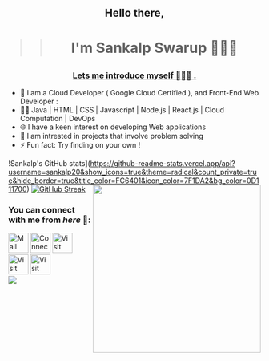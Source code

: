 ## <p align="center">Hello there,</p>
>> # <p align="center">I'm Sankalp Swarup 👨🏻‍💻</p>

### <p align="center"> <u>Lets me introduce myself 🧑🏻‍💼 . </u></p>

 - 👋 I am a Cloud Developer (<link src="https://www.cloudskillsboost.google/public_profiles/0e772187-73e1-461f-8c79-6bcaeffb3031" > Google Cloud Certified </link> ), and Front-End Web Developer :<br>
 - 👩‍💻 Java  |  HTML  |  CSS  |  Javascript  |  Node.js  |  React.js  |  Cloud Computation  |  DevOps
 - 🌐 I have a keen interest on developing Web applications 
 - 💭 I am intrested in projects that involve problem solving
 - ⚡ Fun fact: Try finding on your own !
 

!Sankalp's GitHub stats](https://github-readme-stats.vercel.app/api?username=sankalp20&show_icons=true&theme=radical&count_private=true&hide_border=true&title_color=FC6401&icon_color=7F1DA2&bg_color=0D111700)
<img align="right" src="https://github-readme-stats.vercel.app/api/top-langs/?username=sankalp20&theme=radical&title_color=F16707&hide_border=true" width="335px" data-canonical->
[![GitHub Streak](http://github-readme-streak-stats.herokuapp.com?user=sankalp20&hide_border=true&background=0D111700&border=943BDD00&fire=CB0044&sideNums=FC6401&currStreakLabel=ff96e6e&currStreakNum=E7E7E7FF&sideLabels=EFEFE6&dates=4F5D78&stroke=7F1DA2)](https://git.io/streak-stats)
<br>
<!-- <img align="right" src="https://komarev.com/ghpvc/?username=your-github-sankalp20&style=flat-square&color=232323">
<hr> -->


### You can connect with me from _here_ 📧:
[<img height=40 width=40 align="centre" alt="Mail me" src="https://icons8.com/icon/qyRpAggnV0zH/gmail">](mailto:sankalpforwork@gmail.com)
[<img height=40 width=40 align="centre" alt="Connect on LinkedIn" src="https://icons8.com/icon/13930/linkedin">](https://www.linkedin.com/in/sankalpswarup/) 
[<img height=40 width=40 align="centre" alt="Visit my Twitter Profile" src="https://icons8.com/icon/13963/twitter">](https://twitter.com/sankalp_swarup/) 
[<img height=40 width=40 align="centre" alt="Visit my Facebook Profile" src="https://icons8.com/icon/118497/facebook">](https://www.facebook.com/sankalp.swarup/)
[<img height=40 width=40 align="centre" alt="Visit my Instagram Profile" src="https://icons8.com/icon/32323/instagram">](https://www.instagram.com/sankalpswarup/)
<br>
![](https://raw.githubusercontent.com/halfrost/halfrost/master/icons/header_.png)
